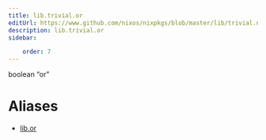 ```yaml
---
title: lib.trivial.or
editUrl: https://www.github.com/nixos/nixpkgs/blob/master/lib/trivial.nix#L116C8
description: lib.trivial.or
sidebar:

    order: 7
---
```


boolean “or”


# Aliases

- [lib.or](reference/lib/lib-or)


